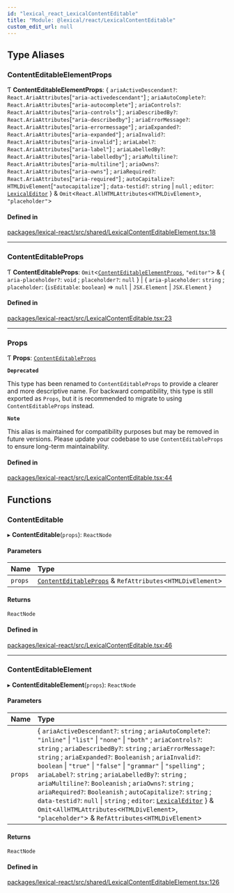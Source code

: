 ```yaml
---
id: "lexical_react_LexicalContentEditable"
title: "Module: @lexical/react/LexicalContentEditable"
custom_edit_url: null
---
```


## Type Aliases

### ContentEditableElementProps

Ƭ **ContentEditableElementProps**: \{ `ariaActiveDescendant?`: `React.AriaAttributes`[``"aria-activedescendant"``] ; `ariaAutoComplete?`: `React.AriaAttributes`[``"aria-autocomplete"``] ; `ariaControls?`: `React.AriaAttributes`[``"aria-controls"``] ; `ariaDescribedBy?`: `React.AriaAttributes`[``"aria-describedby"``] ; `ariaErrorMessage?`: `React.AriaAttributes`[``"aria-errormessage"``] ; `ariaExpanded?`: `React.AriaAttributes`[``"aria-expanded"``] ; `ariaInvalid?`: `React.AriaAttributes`[``"aria-invalid"``] ; `ariaLabel?`: `React.AriaAttributes`[``"aria-label"``] ; `ariaLabelledBy?`: `React.AriaAttributes`[``"aria-labelledby"``] ; `ariaMultiline?`: `React.AriaAttributes`[``"aria-multiline"``] ; `ariaOwns?`: `React.AriaAttributes`[``"aria-owns"``] ; `ariaRequired?`: `React.AriaAttributes`[``"aria-required"``] ; `autoCapitalize?`: `HTMLDivElement`[``"autocapitalize"``] ; `data-testid?`: `string` \| ``null`` ; `editor`: [`LexicalEditor`](../classes/lexical.LexicalEditor.md)  } & `Omit`\<`React.AllHTMLAttributes`\<`HTMLDivElement`\>, ``"placeholder"``\>

#### Defined in

[packages/lexical-react/src/shared/LexicalContentEditableElement.tsx:18](https://github.com/QubitPi/lexical/tree/main/packages/lexical-react/src/shared/LexicalContentEditableElement.tsx#L18)

___

### ContentEditableProps

Ƭ **ContentEditableProps**: `Omit`\<[`ContentEditableElementProps`](lexical_react_LexicalContentEditable.md#contenteditableelementprops), ``"editor"``\> & \{ `aria-placeholder?`: `void` ; `placeholder?`: ``null``  } \| \{ `aria-placeholder`: `string` ; `placeholder`: (`isEditable`: `boolean`) => ``null`` \| `JSX.Element` \| `JSX.Element`  }

#### Defined in

[packages/lexical-react/src/LexicalContentEditable.tsx:23](https://github.com/QubitPi/lexical/tree/main/packages/lexical-react/src/LexicalContentEditable.tsx#L23)

___

### Props

Ƭ **Props**: [`ContentEditableProps`](lexical_react_LexicalContentEditable.md#contenteditableprops)

**`Deprecated`**

This type has been renamed to `ContentEditableProps` to provide a clearer and more descriptive name.
For backward compatibility, this type is still exported as `Props`, but it is recommended to migrate to using `ContentEditableProps` instead.

**`Note`**

This alias is maintained for compatibility purposes but may be removed in future versions.
Please update your codebase to use `ContentEditableProps` to ensure long-term maintainability.

#### Defined in

[packages/lexical-react/src/LexicalContentEditable.tsx:44](https://github.com/QubitPi/lexical/tree/main/packages/lexical-react/src/LexicalContentEditable.tsx#L44)

## Functions

### ContentEditable

▸ **ContentEditable**(`props`): `ReactNode`

#### Parameters

| Name | Type |
| :------ | :------ |
| `props` | [`ContentEditableProps`](lexical_react_LexicalContentEditable.md#contenteditableprops) & `RefAttributes`\<`HTMLDivElement`\> |

#### Returns

`ReactNode`

#### Defined in

[packages/lexical-react/src/LexicalContentEditable.tsx:46](https://github.com/QubitPi/lexical/tree/main/packages/lexical-react/src/LexicalContentEditable.tsx#L46)

___

### ContentEditableElement

▸ **ContentEditableElement**(`props`): `ReactNode`

#### Parameters

| Name | Type |
| :------ | :------ |
| `props` | \{ `ariaActiveDescendant?`: `string` ; `ariaAutoComplete?`: ``"inline"`` \| ``"list"`` \| ``"none"`` \| ``"both"`` ; `ariaControls?`: `string` ; `ariaDescribedBy?`: `string` ; `ariaErrorMessage?`: `string` ; `ariaExpanded?`: `Booleanish` ; `ariaInvalid?`: `boolean` \| ``"true"`` \| ``"false"`` \| ``"grammar"`` \| ``"spelling"`` ; `ariaLabel?`: `string` ; `ariaLabelledBy?`: `string` ; `ariaMultiline?`: `Booleanish` ; `ariaOwns?`: `string` ; `ariaRequired?`: `Booleanish` ; `autoCapitalize?`: `string` ; `data-testid?`: ``null`` \| `string` ; `editor`: [`LexicalEditor`](../classes/lexical.LexicalEditor.md)  } & `Omit`\<`AllHTMLAttributes`\<`HTMLDivElement`\>, ``"placeholder"``\> & `RefAttributes`\<`HTMLDivElement`\> |

#### Returns

`ReactNode`

#### Defined in

[packages/lexical-react/src/shared/LexicalContentEditableElement.tsx:126](https://github.com/QubitPi/lexical/tree/main/packages/lexical-react/src/shared/LexicalContentEditableElement.tsx#L126)
